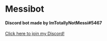 # Messibot
#### Discord bot made by ImTotallyNotMessi#5467

[Click here to join my Discord!](http://discord.gg/CekKptQ)
